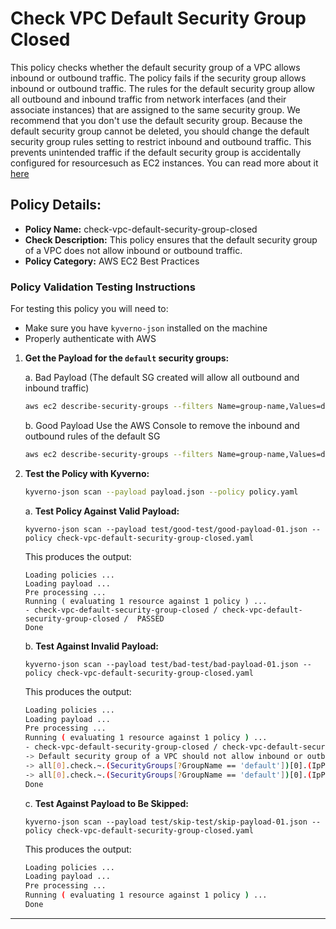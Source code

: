 # Check VPC Default Security Group Closed

This policy checks whether the default security group of a VPC allows inbound or outbound traffic. 
The policy fails if the security group allows inbound or outbound traffic.
The rules for the default security group allow all outbound and inbound traffic from network interfaces (and their associate instances) 
that are assigned to the same security group. We recommend that you don't use the default security group. 
Because the default security group cannot be deleted, you should change the default security group rules setting to restrict 
inbound and outbound traffic. This prevents unintended traffic if the default security group is accidentally configured for resourcesuch as EC2 instances.
You can read more about it [here](https://docs.aws.amazon.com/securityhub/latest/userguide/ec2-controls.html#ec2-2)

## Policy Details:

- **Policy Name:** check-vpc-default-security-group-closed
- **Check Description:** This policy ensures that the default security group of a VPC does not allow inbound or outbound traffic. 
- **Policy Category:** AWS EC2 Best Practices

### Policy Validation Testing Instructions

For testing this policy you will need to:
- Make sure you have `kyverno-json` installed on the machine 
- Properly authenticate with AWS

1. **Get the Payload for the `default` security groups:**

    a. Bad Payload (The default SG created will allow all outbound and inbound traffic)
    ```bash
    aws ec2 describe-security-groups --filters Name=group-name,Values=default > bad-payload-01.json
    ```

    b. Good Payload
    Use the AWS Console to remove the inbound and outbound rules of the default SG
    ```bash
    aws ec2 describe-security-groups --filters Name=group-name,Values=default > good-payload-01.json
    ```

2. **Test the Policy with Kyverno:**

    ```bash
    kyverno-json scan --payload payload.json --policy policy.yaml
    ```

    a. **Test Policy Against Valid Payload:**
    ```
    kyverno-json scan --payload test/good-test/good-payload-01.json --policy check-vpc-default-security-group-closed.yaml 
    ```

    This produces the output:
    ```
    Loading policies ...
    Loading payload ...
    Pre processing ...
    Running ( evaluating 1 resource against 1 policy ) ...
    - check-vpc-default-security-group-closed / check-vpc-default-security-group-closed /  PASSED
    Done
    ```

    b. **Test Against Invalid Payload:**
    ```
    kyverno-json scan --payload test/bad-test/bad-payload-01.json --policy check-vpc-default-security-group-closed.yaml 
    ```

    This produces the output:
    ```bash
    Loading policies ...
    Loading payload ...
    Pre processing ...
    Running ( evaluating 1 resource against 1 policy ) ...
    - check-vpc-default-security-group-closed / check-vpc-default-security-group-closed /  FAILED
    -> Default security group of a VPC should not allow inbound or outbound traffic.
    -> all[0].check.~.(SecurityGroups[?GroupName == 'default'])[0].(IpPermissionsEgress == `[]`): Invalid value: false: Expected value: true
    -> all[0].check.~.(SecurityGroups[?GroupName == 'default'])[0].(IpPermissions == `[]`): Invalid value: false: Expected value: true
    Done
    ```

    c. **Test Against Payload to Be Skipped:**
    ```
    kyverno-json scan --payload test/skip-test/skip-payload-01.json --policy check-vpc-default-security-group-closed.yaml 
    ```

    This produces the output:
    ```bash
    Loading policies ...
    Loading payload ...
    Pre processing ...
    Running ( evaluating 1 resource against 1 policy ) ...
    Done
    ```

---